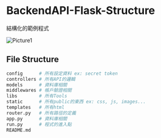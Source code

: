 # BackendAPI-Flask-Structure
結構化的範例程式

![Picture1](https://user-images.githubusercontent.com/60885166/145822080-b13f87d5-22d8-4806-b7f1-5818ad0ea0e4.png)

## File Structure
```bash
config      # 所有設定資料 ex: secret token
controllers # 所有API的邏輯
models      # 資料庫相關
middlewares # 帳戶驗證相關
libs        # 所有Tools
static      # 所有public的東西 ex: css, js, images...
templates   # 所有html
router.py   # 所有路徑的定義
app.py      # 資料庫相關
run.py      # 程式的進入點
README.md
```
